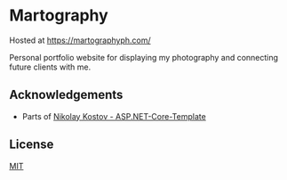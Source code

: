 
# Martography

Hosted at https://martographyph.com/

Personal portfolio website for displaying my photography and connecting future clients with me.


## Acknowledgements

 - Parts of [Nikolay Kostov - ASP.NET-Core-Template](https://github.com/NikolayIT/ASP.NET-Core-Template)


## License

[MIT](https://choosealicense.com/licenses/mit/)

